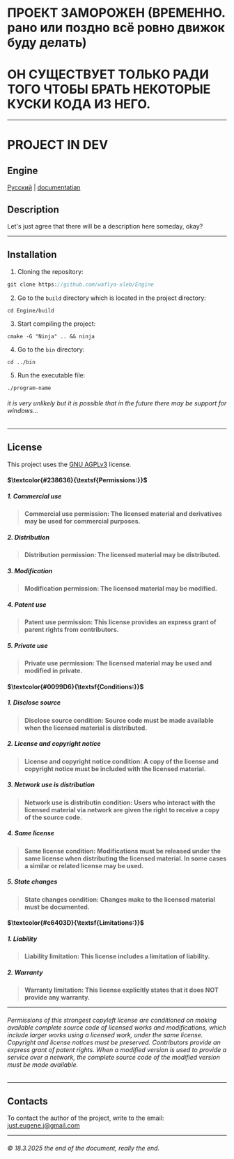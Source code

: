 # ПРОЕКТ ЗАМОРОЖЕН (ВРЕМЕННО. рано или поздно всё ровно движок буду делать)
# ОН СУЩЕСТВУЕТ ТОЛЬКО РАДИ ТОГО ЧТОБЫ БРАТЬ НЕКОТОРЫЕ КУСКИ КОДА ИЗ НЕГО.
___
# PROJECT IN DEV
## Engine
[Русский](https://github.com/waflya-xleb/Engine/blob/master/RU-README.md) | [documentatian](https://github.com/waflya-xleb/Engine/blob/master/docs/general%20documentation.md)
## Description
Let's just agree that there will be a description here someday, okay?
___
## Installation
1. Cloning the repository:
~~~java
git clone https://github.com/waflya-xleb/Engine
~~~
2. Go to the `build` directory which is located in the project directory:
~~~shell
cd Engine/build
~~~
3. Start compiling the project:
~~~shell
cmake -G "Ninja" .. && ninja
~~~
4. Go to the `bin` directory:
~~~shell
cd ../bin
~~~
5. Run the executable file:
~~~shell
./program-name
~~~
###### it is very unlikely but it is possible that in the future there may be support for windows...
___
## License
This project uses the [GNU AGPLv3](https://github.com/waflya-xleb/Engine/blob/master/LICENSE.txt) license.
#### $\textcolor{#238636}{\textsf{Permissions:}}$
##### 1. Commercial use
> **Commercial use permission: The licensed material and derivatives may be used for commercial purposes.**
##### 2. Distribution
> **Distribution permission: The licensed material may be distributed.**
##### 3. Modification
> **Modification permission: The licensed material may be modified.**
##### 4. Patent use
> **Patent use permission: This license provides an express grant of parent rights from contributors.**
##### 5. Private use
> **Private use permission: The licensed material may be used and modified in private.**
#### $\textcolor{#0099D6}{\textsf{Conditions:}}$
##### 1. Disclose source
> **Disclose source condition: Source code must be made available when the licensed material is distributed.**
##### 2. License and copyright notice
> **License and copyright notice condition: A copy of the license and copyright notice must be included with the licensed material.**
##### 3. Network use is distribution
> **Network use is distributin condition: Users who interact with the licensed material via network are given the right to receive a copy of the source code.**
##### 4. Same license
> **Same license condition: Modifications must be released under the same license when distributing the licensed material. In some cases a similar or related license may be used.**
##### 5. State changes
> **State changes condition: Changes make to the licensed material must be documented.**
#### $\textcolor{#c6403D}{\textsf{Limitations:}}$
##### 1. Liability
> **Liability limitation: This license includes a limitation of liability.**
##### 2. Warranty
> **Warranty limitation: This license explicitly states that it does NOT provide any warranty.**
___
###### Permissions of this strongest copyleft license are conditioned on making available complete source code of licensed works and modifications, which include larger works using a licensed work, under the same license. Copyright and license notices must be preserved. Contributors provide an express grant of patent rights. When a modified version is used to provide a service over a network, the complete source code of the modified version must be made available.
___
## Contacts
To contact the author of the project, write to the email: just.eugene.j@gmail.com
___
###### © 18.3.2025 the end of the document, really the end.
